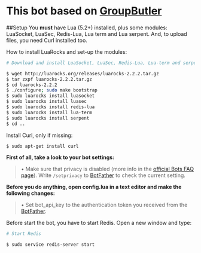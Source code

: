 # This bot based on [GroupButler](https://github.com/RememberTheAir/GroupButler)

##Setup
You **must** have Lua (5.2+) installed, plus some modules: LuaSocket, LuaSec, Redis-Lua, Lua term and Lua serpent. And, to upload files, you need Curl installed too.

How to install LuaRocks and set-up the modules:

```bash
# Download and install LuaSocket, LuaSec, Redis-Lua, Lua-term and serpent

$ wget http://luarocks.org/releases/luarocks-2.2.2.tar.gz
$ tar zxpf luarocks-2.2.2.tar.gz
$ cd luarocks-2.2.2
$ ./configure; sudo make bootstrap
$ sudo luarocks install luasocket
$ sudo luarocks install luasec
$ sudo luarocks install redis-lua
$ sudo luarocks install lua-term
$ sudo luarocks install serpent
$ cd ..
```
 
Install Curl, only if missing:
```bash
$ sudo apt-get install curl
```


**First of all, take a look to your bot settings:**

> • Make sure that privacy is disabled (more info in the [official Bots FAQ page](https://core.telegram.org/bots/faq#what-messages-will-my-bot-get)). Write `/setprivacy` to [BotFather](http://telegram.me/BotFather) to check the current setting.

**Before you do anything, open config.lua in a text editor and make the following changes:**

> • Set bot_api_key to the authentication token you received from the [BotFather](http://telegram.me/BotFather).

Before start the bot, you have to start Redis. Open a new window and type:
```bash
# Start Redis

$ sudo service redis-server start
```
